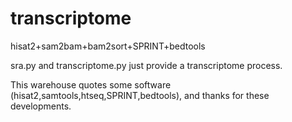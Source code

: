 # transcriptome

hisat2+sam2bam+bam2sort+SPRINT+bedtools

sra.py and transcriptome.py just provide a transcriptome process.

This warehouse quotes some software (hisat2,samtools,htseq,SPRINT,bedtools), and thanks for these developments.
